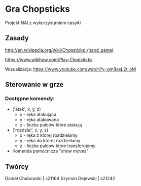 # Gra Chopsticks

Projekt NAI z wykorzystaniem easyAI

## Zasady

http://en.wikipedia.org/wiki/Chopsticks_(hand_game)

https://www.wikihow.com/Play-Chopsticks

Wizualizacja: https://www.youtube.com/watch?v=gm8asL2t_oM

## Sterowanie w grze

### Dostępne komendy:

- ('atak', x, y, z)
    - x - ręka atakująca
    - y - ręka atakowana
    - z - liczba palców które atakują
- ('rozdziel', x, y, z)
    - x - ręka z której rozdzielamy
    - y - ręka do której rozdzielamy
    - z - liczba palców które transferujemy
- Komenda pomocnicza "show moves"

## Twórcy

Daniel Chabowski | s21164
Szymon Dejewski | s21242